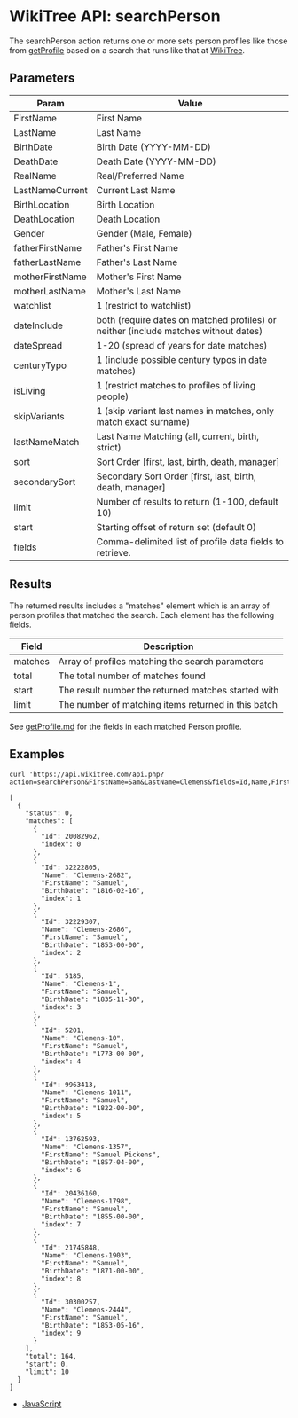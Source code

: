 # WikiTree API: searchPerson

The searchPerson action returns one or more sets person profiles like those from [getProfile](getProfile.md) based on a search that runs like that at [WikiTree](https://www.wikitree.com/wiki/Special:SearchPerson).

## Parameters

|Param|Value|
|-----|-----|
|FirstName|First Name|
|LastName|Last Name|
|BirthDate|Birth Date (YYYY-MM-DD)|
|DeathDate|Death Date (YYYY-MM-DD)|
|RealName|Real/Preferred Name|
|LastNameCurrent|Current Last Name|
|BirthLocation|Birth Location|
|DeathLocation|Death Location|
|Gender|Gender (Male, Female)|
|fatherFirstName|Father\'s First Name|
|fatherLastName|Father\'s Last Name|
|motherFirstName|Mother\'s First Name|
|motherLastName|Mother\'s Last Name|
|watchlist|1 (restrict to watchlist)|
|dateInclude|both (require dates on matched profiles) or neither (include matches without dates)|
|dateSpread|1-20 (spread of years for date matches)|
|centuryTypo|1 (include possible century typos in date matches)|
|isLiving|1 (restrict matches to profiles of living people)|
|skipVariants|1 (skip variant last names in matches, only match exact surname)|
|lastNameMatch|Last Name Matching (all, current, birth, strict)|
|sort|Sort Order [first, last, birth, death, manager]|
|secondarySort|Secondary Sort Order [first, last, birth, death, manager]|
|limit|Number of results to return (1-100, default 10)|
|start|Starting offset of return set (default 0)|
|fields|Comma-delimited list of profile data fields to retrieve.|


## Results

The returned results includes a "matches" element which is an array of person profiles that matched the search.
Each element has the following fields.

|Field|Description|
|-----|-----------|
|matches|Array of profiles matching the search parameters|
|total|The total number of matches found|
|start|The result number the returned matches started with|
|limit|The number of matching items returned in this batch|

See [getProfile.md](getProfile.md) for the fields in each matched Person profile.


## Examples

```
curl 'https://api.wikitree.com/api.php?action=searchPerson&FirstName=Sam&LastName=Clemens&fields=Id,Name,FirstName,BirthDate'

[
  {
    "status": 0,
    "matches": [
      {
        "Id": 20082962,
        "index": 0
      },
      {
        "Id": 32222805,
        "Name": "Clemens-2682",
        "FirstName": "Samuel",
        "BirthDate": "1816-02-16",
        "index": 1
      },
      {
        "Id": 32229307,
        "Name": "Clemens-2686",
        "FirstName": "Samuel",
        "BirthDate": "1853-00-00",
        "index": 2
      },
      {
        "Id": 5185,
        "Name": "Clemens-1",
        "FirstName": "Samuel",
        "BirthDate": "1835-11-30",
        "index": 3
      },
      {
        "Id": 5201,
        "Name": "Clemens-10",
        "FirstName": "Samuel",
        "BirthDate": "1773-00-00",
        "index": 4
      },
      {
        "Id": 9963413,
        "Name": "Clemens-1011",
        "FirstName": "Samuel",
        "BirthDate": "1822-00-00",
        "index": 5
      },
      {
        "Id": 13762593,
        "Name": "Clemens-1357",
        "FirstName": "Samuel Pickens",
        "BirthDate": "1857-04-00",
        "index": 6
      },
      {
        "Id": 20436160,
        "Name": "Clemens-1798",
        "FirstName": "Samuel",
        "BirthDate": "1855-00-00",
        "index": 7
      },
      {
        "Id": 21745848,
        "Name": "Clemens-1903",
        "FirstName": "Samuel",
        "BirthDate": "1871-00-00",
        "index": 8
      },
      {
        "Id": 30300257,
        "Name": "Clemens-2444",
        "FirstName": "Samuel",
        "BirthDate": "1853-05-16",
        "index": 9
      }
    ],
    "total": 164,
    "start": 0,
    "limit": 10
  }
]
```

* [JavaScript](examples/searchPerson/javascript.html)
